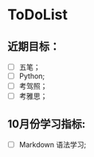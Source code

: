 # ToDoList


## 近期目标：
- [ ] 五笔；
- [ ] Python;
- [ ] 考驾照；
- [ ] 考雅思；

## 10月份学习指标:
- [ ] Markdown 语法学习;
